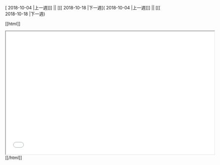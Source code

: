 [ 2018-10-04 |上一週]]] || [[[ 2018-10-18 |下一週]( 2018-10-04 |上一週]]] || [[[ 2018-10-18 |下一週)



[[html]]
<iframe src='<http://pad.hackingthursday.org>  ?showControls=true&showChat=true&showLineNumbers=true&useMonospaceFont=false' width=675 height=400></iframe>
[[/html]]